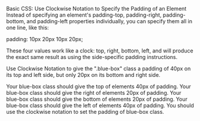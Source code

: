 Basic CSS: Use Clockwise Notation to Specify the Padding of an Element
Instead of specifying an element's padding-top, padding-right, padding-bottom, and padding-left properties individually, you can specify them all in one line, like this:

padding: 10px 20px 10px 20px;

These four values work like a clock: top, right, bottom, left, and will produce the exact same result as using the side-specific padding instructions.


Use Clockwise Notation to give the ".blue-box" class a padding of 40px on its top and left side, but only 20px on its bottom and right side.

Your blue-box class should give the top of elements 40px of padding.
Your blue-box class should give the right of elements 20px of padding.
Your blue-box class should give the bottom of elements 20px of padding.
Your blue-box class should give the left of elements 40px of padding.
You should use the clockwise notation to set the padding of blue-box class.